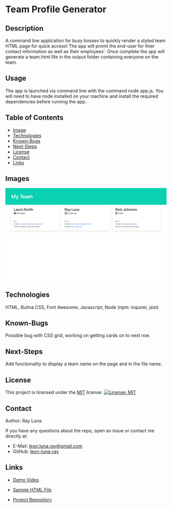 
# Team Profile Generator

  ## Description

  A command line application for busy bosses to quickly render a styled team HTML page for quick access! The app will promt the end-user for thier contact information as well as their employees'. Once complete the app will generate a team.html file in the output folder containing everyone on the team.

  ## Usage

  The app is launched via command line with the command node app.js. You will need to have node installed on your machine and install the required dependencies before running the app. 

  ## Table of Contents

  * [Image](#image)
  * [Technologies](#technologies)
  * [Known-Bugs](#known-bugs)
  * [Next-Steps](#next-steps)
  * [License](#license)
  * [Contact](#contact)
  * [Links](#links)

  ## Images

  ![HTML](./assets/screencapture.png)

  ## Technologies
  
  HTML, Bulma CSS, Font Awesome, Javascript, Node (npm: inquirer, jest)

  ## Known-Bugs

  Possible bug with CSS grid, working on getting cards on to next row.

  ## Next-Steps

  Add functionality to display a team name on the page and in the file name.

  ## License

  This project is licensed under the [MIT](https://opensource.org/licenses/MIT) license.
  [![License: MIT](https://img.shields.io/badge/License-MIT-yellow.svg)](https://opensource.org/licenses/MIT)

  ## Contact

  Author: Ray Luna 

  If you have any questions about the repo, open an issue or contact me directly at:
  - E-Mail: leon.luna.ray@gmail.com
  - GitHub: [leon-luna-ray](https://github.com/leon-luna-ray)

  ## Links

  - [Demo Video](https://youtu.be/_9L0reNTwvs) 

  - [Sample HTML File](https://github.com/leon-luna-ray/team-profile-generator/blob/master/output/team.html) 

  - [Project Repository](https://github.com/leon-luna-ray/team-profile-generator)

  